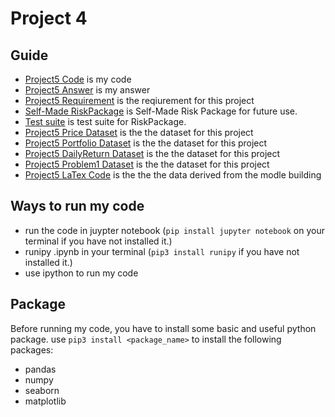 # Project 4
 
## Guide
  - [Project5 Code](https://github.com/QijunYang1/Fintech-545/blob/main/week05/project5.ipynb) is my code
  - [Project5 Answer](https://github.com/QijunYang1/Fintech-545/blob/main/week05/wee5.pdf) is my answer
  - [Project5 Requirement](https://github.com/QijunYang1/Fintech-545/blob/main/week05/Project%20Week05.pdf) is the reqiurement for this project
  - [Self-Made RiskPackage](https://github.com/QijunYang1/Fintech-545/tree/main/week05/RiskPackage) is Self-Made Risk Package for future use.
  - [Test suite](https://github.com/QijunYang1/Fintech-545/tree/main/week05/test) is test suite for RiskPackage.
  - [Project5 Price Dataset](https://github.com/QijunYang1/Fintech-545/blob/main/week05/DailyPrices.csv) is the the dataset for this project
  - [Project5 Portfolio Dataset](https://github.com/QijunYang1/Fintech-545/blob/main/week04/portfolio.csv) is the the dataset for this project
  - [Project5 DailyReturn Dataset](https://github.com/QijunYang1/Fintech-545/blob/main/week05/DailyReturn.csv) is the the dataset for this project
  - [Project5 Problem1 Dataset](https://github.com/QijunYang1/Fintech-545/blob/main/week05/problem1.csv) is the the dataset for this project
  - [Project5 LaTex Code](https://github.com/QijunYang1/Fintech-545/blob/main/week05/wee5.tex) is the the the data derived from the modle building
 
 ## Ways to run my code
  - run the code in juypter notebook (`pip install jupyter notebook` on your terminal if you have not installed it.)
  - runipy .ipynb in your terminal (`pip3 install runipy` if you have not installed it.)
  - use ipython to run my code
  
## Package
  Before running my code, you have to install some basic and useful python package. 
  use `pip3 install <package_name>` to install the following packages:
  - pandas
  - numpy
  - seaborn
  - matplotlib
